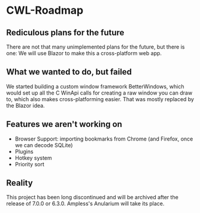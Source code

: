 # CWL-Roadmap
## Rediculous plans for the future
There are not that many unimplemented plans for the future, but there
is one: We will use Blazor to make this a cross-platform web app.
## What we wanted to do, but failed
We started building a custom window framework BetterWindows, which
would set up all the C WinApi calls for creating a raw window you
can draw to, which also makes cross-platforming easier. That was
mostly replaced by the Blazor idea.
## Features we aren't working on
* Browser Support: importing bookmarks from Chrome (and Firefox, once
we can decode SQLite)
* Plugins
* Hotkey system
* Priority sort
## Reality
This project has been long discontinued and will be archived after the
release of 7.0.0 or 6.3.0. Ampless's Anularium will take its place.
